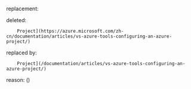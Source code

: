 replacement:

deleted:

		Project](https://azure.microsoft.com/zh-cn/documentation/articles/vs-azure-tools-configuring-an-azure-project/)

replaced by:

		Project](/documentation/articles/vs-azure-tools-configuring-an-azure-project/)

reason: ()

